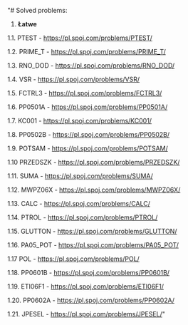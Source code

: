 "# Solved problems: 
1. **Łatwe**

1.1. PTEST - https://pl.spoj.com/problems/PTEST/

1.2. PRIME_T - https://pl.spoj.com/problems/PRIME_T/

1.3. RNO_DOD - https://pl.spoj.com/problems/RNO_DOD/

1.4. VSR - https://pl.spoj.com/problems/VSR/

1.5. FCTRL3 - https://pl.spoj.com/problems/FCTRL3/

1.6. PP0501A - https://pl.spoj.com/problems/PP0501A/

1.7. KC001 - https://pl.spoj.com/problems/KC001/

1.8. PP0502B - https://pl.spoj.com/problems/PP0502B/

1.9. POTSAM - https://pl.spoj.com/problems/POTSAM/

1.10 PRZEDSZK - https://pl.spoj.com/problems/PRZEDSZK/

1.11. SUMA - https://pl.spoj.com/problems/SUMA/

1.12. MWPZ06X - https://pl.spoj.com/problems/MWPZ06X/

1.13. CALC - https://pl.spoj.com/problems/CALC/

1.14. PTROL - https://pl.spoj.com/problems/PTROL/

1.15. GLUTTON - https://pl.spoj.com/problems/GLUTTON/

1.16. PA05_POT - https://pl.spoj.com/problems/PA05_POT/

1.17 POL - https://pl.spoj.com/problems/POL/

1.18. PP0601B - https://pl.spoj.com/problems/PP0601B/

1.19. ETI06F1 - https://pl.spoj.com/problems/ETI06F1/

1.20. PP0602A - https://pl.spoj.com/problems/PP0602A/

1.21. JPESEL - https://pl.spoj.com/problems/JPESEL/" 
